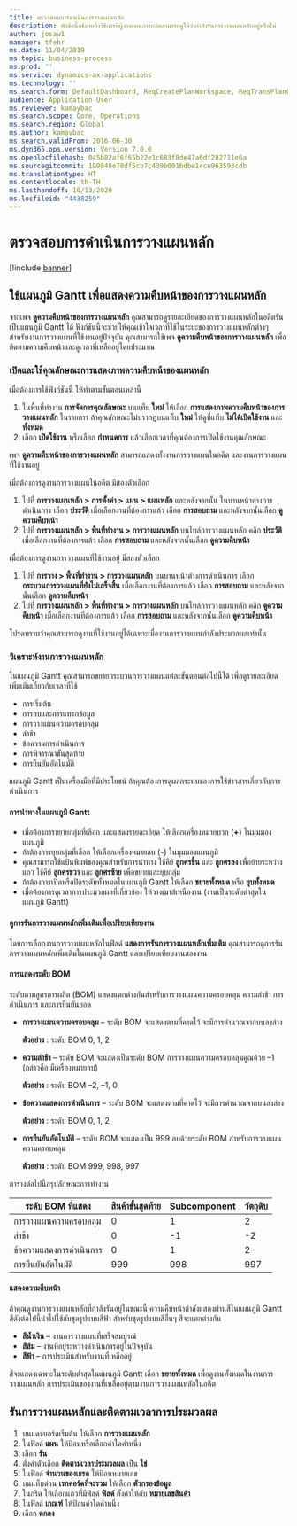 ```yaml
---
title: ตรวจสอบการดำเนินการวางแผนหลัก
description: หัวข้อนี้อธิบายถึงวิธีการที่ผู้วางแผนการผลิตสามารถดูได้ว่ากำลังรันการวางแผนหลักอยู่หรือไม่
author: josaw1
manager: tfehr
ms.date: 11/04/2019
ms.topic: business-process
ms.prod: ''
ms.service: dynamics-ax-applications
ms.technology: ''
ms.search.form: DefaultDashboard, ReqCreatePlanWorkspace, ReqTransPlanCard, SysQueryForm, InventItemIdLookupSimple, ReqLog, ReqProcessTaskTrace
audience: Application User
ms.reviewer: kamaybac
ms.search.scope: Core, Operations
ms.search.region: Global
ms.author: kamaybac
ms.search.validFrom: 2016-06-30
ms.dyn365.ops.version: Version 7.0.0
ms.openlocfilehash: 045b82af6f65b22e1c683f8de47a6df282711e6a
ms.sourcegitcommit: 199848e78df5cb7c439b001bdbe1ece963593cdb
ms.translationtype: HT
ms.contentlocale: th-TH
ms.lasthandoff: 10/13/2020
ms.locfileid: "4438259"
---
```

# <a name="monitor-a-master-planning-run"></a>ตรวจสอบการดำเนินการวางแผนหลัก

[!include [banner](../../includes/banner.md)]

## <a name="use-a-gantt-chart-to-visualize-master-planning-progress"></a>ใช้แผนภูมิ Gantt เพื่อแสดงความคืบหน้าของการวางแผนหลัก

จากเพจ **ดูความคืบหน้าของการวางแผนหลัก** คุณสามารถดูรายละเอียดของการวางแผนหลักในอดีตรันเป็นแผนภูมิ Gantt ได้ ฟังก์ชันนี้จะช่วยให้คุณเข้าใจเวลาที่ใช้ในระยะของการวางแผนหลักต่างๆ สำหรับงานการวางแผนที่ใช้งานอยู่ปัจจุบัน คุณสามารถใช้เพจ **ดูความคืบหน้าของการวางแผนหลัก** เพื่อติดตามความคืบหน้าและดูเวลาที่เหลืออยู่โดยประมาณ

### <a name="turn-on-and-use-the-master-plan-progress-visualization-feature"></a>เปิดและใช้คุณลักษณะการแสดงภาพความคืบหน้าของแผนหลัก

เมื่อต้องการใช้ฟังก์ชันนี้ ให้ทำตามขั้นตอนเหล่านี้

1. ในพื้นที่ทำงาน **การจัดการคุณลักษณะ** บนแท็บ **ใหม่** ให้เลือก **การแสดงภาพความคืบหน้าของการวางแผนหลัก** ในรายการ ถ้าคุณลักษณะไม่ปรากฏบนแท็บ **ใหม่** ให้ดูที่แท็บ **ไม่ได้เปิดใช้งาน** และ **ทั้งหมด**
1. เลือก **เปิดใช้งาน** หรือเลือก **กำหนดการ** แล้วเลือกเวลาที่คุณต้องการเปิดใช้งานคุณลักษณะ

เพจ **ดูความคืบหน้าของการวางแผนหลัก** สามารถแสดงทั้งงานการวางแผนในอดีต และงานการวางแผนที่ใช้งานอยู่ 

เมื่อต้องการดูงานการวางแผนในอดีต มีสองตัวเลือก 

1. ไปที่ **การวางแผนหลัก \> การตั้งค่า \> แผน \> แผนหลัก** และหลังจากนั้น ในบานหน้าต่างการดำเนินการ เลือก **ประวัติ** เมื่อเลือกงานที่ต้องการแล้ว เลือก **การสอบถาม** และหลังจากนั้นเลือก **ดูความคืบหน้า**
1. ไปที่ **การวางแผนหลัก \> พื้นที่ทำงาน \> การวางแผนหลัก** บนไทล์การวางแผนหลัก คลิก **ประวัติ** เมื่อเลือกงานที่ต้องการแล้ว เลือก **การสอบถาม** และหลังจากนั้นเลือก **ดูความคืบหน้า**

เมื่อต้องการดูงานการวางแผนที่ใช้งานอยู่ มีสองตัวเลือก 
1. ไปที่ **การวาง \> พื้นที่ทำงาน \> การวางแผนหลัก** บนบานหน้าต่างการดำเนินการ เลือก **กระบวนการวางแผนที่ยังไม่เสร็จสิ้น** เมื่อเลือกงานที่ต้องการแล้ว เลือก **การสอบถาม** และหลังจากนั้นเลือก **ดูความคืบหน้า**
1. ไปที่ **การวางแผนหลัก \> พื้นที่ทำงาน \> การวางแผนหลัก** บนไทล์การวางแผนหลัก คลิก **ดูความคืบหน้า** เมื่อเลือกงานที่ต้องการแล้ว เลือก **การสอบถาม** และหลังจากนั้นเลือก **ดูความคืบหน้า**

โปรดทราบว่าคุณสามารถดูงานที่ใช้งานอยู่ได้เฉพาะเมื่องานการวางแผนกำลังประมวลผลเท่านั้น

### <a name="analyze-a-master-planning-job"></a>วิเคราะห์งานการวางแผนหลัก

ในแผนภูมิ Gantt คุณสามารถขยายกระบวนการวางแผนแต่ละขั้นตอนต่อไปนี้ได้ เพื่อดูรายละเอียดเพิ่มเติมเกี่ยวกับเวลาที่ใช้

- การเริ่มต้น
- การลบและการแทรกข้อมูล
- การวางแผนความครอบคลุม
- ล่าช้า
- ข้อความการดำเนินการ
- การพิจารณาขั้นสุดท้าย
- การยืนยันอัตโนมัติ

แผนภูมิ Gantt เป็นเครื่องมือที่มีประโยชน์ ถ้าคุณต้องการดูผลกระทบของการใช้ข่าวสารเกี่ยวกับการดำเนินการ

#### <a name="navigation-in-the-gantt-chart"></a>การนำทางในแผนภูมิ Gantt

- เมื่อต้องการขยายกลุ่มที่เลือก และแสดงรายละเอียด ให้เลือกเครื่องหมายบวก (**+**) ในมุมมองแผนภูมิ
- ถ้าต้องการยุบกลุ่มที่เลือก ให้เลือกเครื่องหมายลบ (**-**) ในมุมมองแผนภูมิ
- คุณสามารถใช้แป้นพิมพ์ของคุณสำหรับการนำทาง ใช้คีย์ **ลูกศรขึ้น** และ **ลูกศรลง** เพื่อย้ายระหว่างแถว ใช้คีย์ **ลูกศรขวา** และ **ลูกศรซ้าย** เพื่อขยายและยุบกลุ่ม
- ถ้าต้องการเปิดหรือปิดระดับทั้งหมดในแผนภูมิ Gantt ให้เลือก **ขยายทั้งหมด** หรือ **ยุบทั้งหมด**
- เมื่อต้องการดูเวลาการประมวลผลที่เกี่ยวข้อง ให้วางเมาส์เหนืองาน (งานเป็นระดับต่ำสุดในแผนภูมิ Gantt)

#### <a name="view-an-additional-master-planning-run-to-compare-jobs"></a>ดูการรันการวางแผนหลักเพิ่มเติมเพื่อเปรียบเทียบงาน

โดยการเลือกงานการวางแผนหลักในฟิลด์ **แสดงการรันการวางแผนหลักเพิ่มเติม** คุณสามารถดูการรันการวางแผนหลักเพิ่มเติมในแผนภูมิ Gantt และเปรียบเทียบงานสองงาน

#### <a name="bom-level-display"></a>การแสดงระดับ BOM

ระดับตามสูตรการผลิต (BOM) แสดงแตกต่างกันสำหรับการวางแผนความครอบคลุม ความล่าช้า การดำเนินการ และการยืนยันยอด

- **การวางแผนความครอบคลุม** – ระดับ BOM จะแสดงตามที่คาดไว้ จะมีการคำนวณจากบนลงล่าง

    **ตัวอย่าง** : ระดับ BOM 0, 1, 2

- **ความล่าช้า** – ระดับ BOM จะแสดงเป็นระดับ BOM การวางแผนความครอบคลุมคูณด้วย –1 (กล่าวคือ มีเครื่องหมายลบ)

    **ตัวอย่าง** : ระดับ BOM –2, –1, 0

- **ข้อความแสดงการดำเนินการ** – ระดับ BOM จะแสดงตามที่คาดไว้ จะมีการคำนวณจากบนลงล่าง

    **ตัวอย่าง** : ระดับ BOM 0, 1, 2

- **การยืนยันอัตโนมัติ** – ระดับ BOM จะแสดงเป็น 999 ลบด้วยระดับ BOM สำหรับการวางแผนความครอบคลุม

    **ตัวอย่าง** : ระดับ BOM 999, 998, 997

ตารางต่อไปนี้สรุปลักษณะการทำงาน

| ระดับ BOM ที่แสดง | สินค้าขั้นสุดท้าย | Subcomponent | วัตถุดิบ |
|---|---|---|---|
| การวางแผนความครอบคลุม | 0 | 1 | 2 |
| ล่าช้า | 0 | -1 | -2 |
| ข้อความแสดงการดำเนินการ | 0 | 1 | 2 |
| การยืนยันอัตโนมัติ | 999 | 998 | 997 |

#### <a name="visualize-progress"></a>แสดงความคืบหน้า

ถ้าคุณดูงานการวางแผนหลักที่กำลังรันอยู่ในขณะนี้ ความคืบหน้ากำลังแสดงผ่านสีในแผนภูมิ Gantt สีดังต่อไปนี้นำไปใช้กับชุดรูปแบบสีฟ้า สำหรับชุดรูปแบบสีอื่นๆ สีจะแตกต่างกัน

- **สีน้ำเงิน** – งานการวางแผนที่เสร็จสมบูรณ์
- **สีส้ม** – งานที่อยู่ระหว่างดำเนินการอยู่ในปัจจุบัน
- **สีฟ้า** – การประเมินสำหรับงานที่เหลืออยู่

สีจะแสดงเฉพาะในระดับต่ำสุดในแผนภูมิ Gantt เลือก **ขยายทั้งหมด** เพื่อดูงานทั้งหมดในงานการวางแผนหลัก การประเมินของงานที่เหลืออยู่ตามงานการวางแผนหลักในอดีต

## <a name="run-master-planning-and-track-processing-time"></a>รันการวางแผนหลักและติดตามเวลาการประมวลผล

1. บนแดชบอร์ดเริ่มต้น ให้เลือก **การวางแผนหลัก**
1. ในฟิลด์ **แผน** ให้ป้อนหรือเลือกค่าใดค่าหนึ่ง
1. เลือก **รัน**
1. ตั้งค่าตัวเลือก **ติดตามเวลาประมวลผล** เป็น **ใช่**
1. ในฟิลด์ **จำนวนของเธรด** ให้ป้อนหมายเลข
1. บนแท็บด่วน **เรกคอร์ดที่จะรวม** ให้เลือก **ตัวกรองข้อมูล**
1. ในกริด ให้เลือกแถวที่มีฟิลด์ **ฟิลด์** ตั้งค่าให้กับ **หมายเลขสินค้า**
1. ในฟิลด์ **เกณฑ์** ให้ป้อนค่าใดค่าหนึ่ง
1. เลือก **ตกลง**
